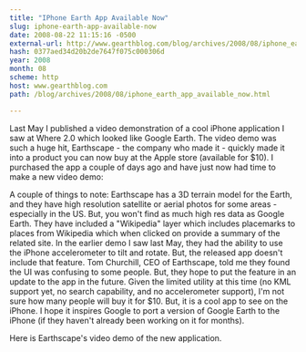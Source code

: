 ```yaml
---
title: "IPhone Earth App Available Now"
slug: iphone-earth-app-available-now
date: 2008-08-22 11:15:16 -0500
external-url: http://www.gearthblog.com/blog/archives/2008/08/iphone_earth_app_available_now.html
hash: 0377aed34d20b2de7647f075c000306d
year: 2008
month: 08
scheme: http
host: www.gearthblog.com
path: /blog/archives/2008/08/iphone_earth_app_available_now.html

---
```


Last May I published a video demonstration of a cool iPhone application I saw at Where 2.0 which looked like Google Earth.  The video demo was such a huge hit, Earthscape - the company who made it - quickly made it into a product you can now buy at the Apple store (available for $10).    I purchased the app a couple of days ago and have just now had time to make a new video demo:


    

A couple of things to note:  Earthscape has a 3D terrain model for the Earth, and they have high resolution satellite or aerial photos for some areas - especially in the US.  But, you won't find as much high res data as Google Earth.   They have included a "Wikipedia" layer which includes placemarks to places from Wikipedia which when clicked on provide a summary of the related site.  In the earlier demo I saw last May, they had the ability to use the iPhone accelerometer to tilt and rotate.  But, the released app doesn't include that feature.  Tom Churchill, CEO of Earthscape, told me they found the UI was confusing to some people.  But, they hope to put the feature in an update to the app in the future.   Given the limited utility at this time (no KML support yet, no search capability, and no accelerometer support), I'm not sure how many people will buy it for $10.  But, it is a cool app to see on the iPhone.  I hope it inspires Google to port a version of Google Earth to the iPhone (if they haven't already been working on it for months).  


Here is Earthscape's video demo of the new application.
